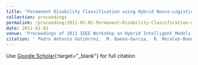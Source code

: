 ```yaml
---
title: "Permanent Disability Classification using Hybrid Neuro-Logistic Regression Models"
collection: proceedings
permalink: /proceeding/2011-01-01-Permanent-Disability-Classification-using-Hybrid-Neuro-Logistic-Regression-Models
date: 2011-01-01
venue: 'Proceedings of 2011 IEEE Workshop on Hybrid Intelligent Models and Applications (IEEE Symposium Series on Computational Intelligence) (HIMA (SSCI))'
citation: ' Pedro Antonio Gutiérrez,  M. Baena-García,  R. Morales-Bueno,  César Hervás-Martínez, &quot;Permanent Disability Classification using Hybrid Neuro-Logistic Regression Models.&quot; Proceedings of 2011 IEEE Workshop on Hybrid Intelligent Models and Applications (IEEE Symposium Series on Computational Intelligence) (HIMA (SSCI)), 2011, pp.46-53.'
---
```

Use [Google Scholar](https://scholar.google.com/scholar?q=Permanent+Disability+Classification+using+Hybrid+Neuro+Logistic+Regression+Models){:target="_blank"} for full citation